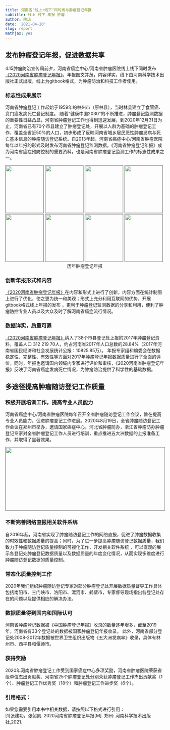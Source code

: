 ```yaml
---
title: 河南省"线上+线下"同时发布肿瘤登记年报
subtitle: 线上 线下 年报 肿瘤
author: 陈琼
date: '2021-04-20'
slug: report
mathjax: yes
---
```



## 发布肿瘤登记年报，促进数据共享
4.15肿瘤防治宣传周前夕，河南省癌症中心/河南省肿瘤医院线上线下同时发布[《2020河南省肿瘤登记年报》](http://www.anti-cancer.com.cn/Sites/ereport/2020/Index.html)，年报图文并茂，内容详实，线下由河南科学技术出版社正式出版，线上为gitbook格式，为肿瘤防治和科技工作者使用。

### 标志性成果展示
河南省肿瘤登记工作起始于1959年的林州市（原林县），当时林县建立了食管癌、贲门癌发病死亡登记制度。 随着“健康中国2030”的不断推进，肿瘤登记监测数据的重要性日益凸显，河南省肿瘤登记工作也得到迅速发展，到2020年12月31日为止，河南省已有70个市县建立了肿瘤登记处，开展以人群为基础的肿瘤登记工作，覆盖全省近50%的人口，初步形成了反映河南省城乡居民恶性肿瘤发病与死亡基本信息的肿瘤随访登记系统。自2013年起，河南省癌症中心/河南省肿瘤医院每年以年报的形式及时发布河南省肿瘤登记监测数据，《河南省肿瘤登记年报》成为河南省癌症预防控制的重要资料，也是河南省肿瘤登记监测工作的标志性成果之一。

<a href="http://www.anti-cancer.com.cn/Sites/ereport/2020/Index.html">
<img src="https://www.chenq.site/images/cover/2020.jpg" width="120" height="150" border="0" style="border:1px solid gray"/></a>
<img src="https://www.chenq.site/images/cover/2019.jpg" width="120" height="150" border="0" style="border:1px solid gray"/>
<img src="https://www.chenq.site/images/cover/2018.jpg" width="120" height="150" border="0" style="border:1px solid gray"/>
<img src="https://www.chenq.site/images/cover/2017.jpg" width="120" height="150" border="0" style="border:1px solid gray"/>
<img src="https://www.chenq.site/images/cover/2016.jpg" width="120" height="150"  border="0" style="border:1px solid gray"/>
<img src="https://www.chenq.site/images/cover/2015.jpg" width="120" height="150"  border="0" style="border:1px solid gray"/>
<img src="https://www.chenq.site/images/cover/2014.jpg" width="120" height="150"  border="0" style="border:1px solid gray"/>
<img src="https://www.chenq.site/images/cover/2013.jpg" width="120" height="150"  border="0" style="border:1px solid gray"/>
<center>历年肿瘤登记年报</center>

### 创新年报形式和内容
[《2020河南省肿瘤登记年报》](http://www.anti-cancer.com.cn/Sites/ereport/2020/Index.html)在内容和形式上进行了创新，内容方面在统计制图上进行了优化，使之更为统一和美观；形式上充分利用互联网的优势，开展gitbook格式线上年报的发布
，更利于肿瘤登记监测数据的分享和利用，便利了肿瘤防控专业人员以及大众及时了解河南省癌症流行情况。

### 数据详实，质量可靠
[《2020河南省肿瘤登记年报》](http://www.anti-cancer.com.cn/Sites/ereport/2020/Index.html)纳入了38个市县登记处上报的2017年肿瘤登记资料，覆盖人口 312 219 70人，约占河南省2017年人口总数的28.84%（2017年河南省国民经济和社会发展统计公报：10825.85万）。
年报专家组和编委会在数据稳定性、完整性、有效性等方面对2017年肿瘤登记年报数据质量进行了全面的评价，同时，年报也邀请国内领域内专家进行评价和审核，《2020河南省肿瘤登记年报》反映了河南省癌症发病死亡情况，为肿瘤防治提供了科学性的基础数据。

## 多途径提高肿瘤随访登记工作质量

### 积极开展培训工作，提高专业人员能力

河南省癌症中心/河南省肿瘤医院每年召开全省肿瘤随访登记工作会议，旨在提高专业人员能力，促进肿瘤登记工作进展。2020年8月19日，全省肿瘤随访登记工作会议在郑州市举办，邀请国家癌症中心，河北省肿瘤防办，浙江省肿瘤防办肿瘤登记专家对全省肿瘤登记工作人员进行培训，重点推进五大洲数据的上报准备工作，并取得了显著效果。

<img src="https://www.chenq.site/images/cn/2020meeting.png" width="600" height="200"  border="0" style="border:1px solid gray"/>

### 不断完善网络直报相关软件系统

自2016年起，河南省实现了肿瘤随访登记工作的网络直报，促进了肿瘤数据收集的时效性和数据质量的提高；同时，为了进一步提高肿瘤随访登记数据质量，我们致力于肿瘤随访登记质量控制的可视化工作，开发相关软件系统
，可以直观的展示各登记处肿瘤登记数据质量以及数据质量的年度变化情况，从而实现多维度进行肿瘤随访登记数据的质量控制。

### 常态化质量控制工作
2020年我们组织肿瘤随访登记专家对部分肿瘤登记处开展数据质量督导工作具体包括南阳市、三门峡市、洛阳市、漯河市、鹤壁市，专家督导现场指出各登记处存在的问题以及提供相应的解决办法。

### 数据质量得到国内和国际认可
河南省肿瘤登记数据被《中国肿瘤登记年报》收录的数量逐年增多，截至2019年，河南省有33个登记处的数据被国家肿瘤登记年报收录。
此外，河南省部分登记处2008-2012年数据被世界卫生组织出版物《五大洲发病率》收录，具体有林州市、西平县和偃师市。

### 获得奖励
2020年河南省肿瘤登记工作受到国家癌症中心多项奖励，河南省肿瘤医院荣获省级单位杰出贡献奖、河南省25个肿瘤登记处分别荣获肿瘤登记工作杰出贡献奖（1个）、肿瘤登记工作优秀奖（18个）和肿瘤登记工作进步奖（6个）。

### 引用格式：
如果您需要引用本书中相关数据，请按照以下格式进行引用：<br>
 [1]张建功，张韶凯. 2020河南省肿瘤登记年报[M]. 郑州: 河南科学技术出版社,2021.






